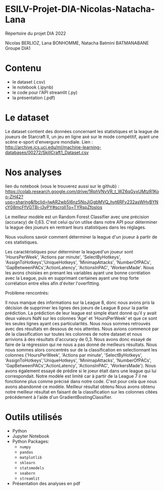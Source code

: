 # ESILV-Projet-DIA-Nicolas-Natacha-Lana
Répertoire du projet DIA 2022

Nicolas BERLIOZ, Lana BONHOMME, Natacha Batmini BATMANABANE
Groupe DIA1

# Contenu
- le dataset (.csv)
- le notebook (.ipynb)
- le code pour l'API streamlit (.py)
- la présentation (.pdf)

# Le dataset
Le dataset contient des données concernant les statistiques et la league de joueurs de Starcraft II, un jeu en ligne axé sur le mode compétitif, ayant une scène e-sport d'envergure mondiale.
Lien : http://archive.ics.uci.edu/ml/machine-learning-databases/00272/SkillCraft1_Dataset.csv

# Nos analyses
lien du notebook (vous le trouverez aussi sur le github) :
https://colab.research.google.com/drive/1RphVNvVR_t_WZ6qGyxUMtzR1Koo-ZH42?usp=sharing&fbclid=IwAR2wb5I6nz5NoJiGgbMVQ_hyt6RFy232asWHyBYNcY08mcFfVGTBi-j3yPY#scrollTo=TYRspZfosIos


Le meilleur modèle est un Random Forest Classifier avec une précision (accuracy) de 0,63. C'est celui qu'on utilse dans notre API pour déterminer la league des joueurs en rentrant leurs statistiques dans les réglages.

Nous voulions savoir comment déterminer la league d'un joueur à partir de ces statistiques.

Les caractéristiques pour déterminer la leagued'un joueur sont 'HoursPerWeek', 'Actions par minute', 'SelectByHotkeys', 'AssignToHotkeys','UniqueHotkeys', 'MinimapAttacks', 'NumberOfPACs', 'GapBetweenPACs','ActionLatency', 'ActionsInPAC', 'WorkersMade'.
Nous les avons choisies en prenant les variables ayant une bonne corrélation avec la League, puis en supprimant certaines ayant une trop forte corrélation entre elles afin d'éviter l'overfitting.

Problème rencontrés:

Il nous manque des informations sur la League 8, donc nous avons pris la décision de supprimer les lignes des joeurs de League 8 pour la partie prédiction. La prédiction de leur league est simple étant donné qu'il y avait deux valeurs NaN sur les colonnes 'Age' et 'HoursPerWeek' et que ce sont les seules lignes ayant ces particularités.
Nous nous sommes retrouvés avec des résultats en dessous de nos attentes. Nous avions commencé par de la classification sur toutes les colonnes de notre dataset et nous arrivions à des résultats d'accuracy de 0,3. Nous avons donc essayé de faire de la régression qui ne nous a pas donné de meilleurs résultats.
Nous nous sommes alors concentrés sur de la classification en selectionnant les colonnes ('HoursPerWeek', 'Actions par minute', 'SelectByHotkeys', 'AssignToHotkeys','UniqueHotkeys', 'MinimapAttacks', 'NumberOfPACs', 'GapBetweenPACs','ActionLatency', 'ActionsInPAC', 'WorkersMade').
Nous avons également essayé de prédire si le joeur était dans une league qui lui correspondait. Notre modèle est limité car à partir de la League 7 il ne fonctionne plus comme précisé dans notre code. C'est pour cela que nous avons abandonné ce modèle.
Meilleur résultat obtenu Nous avons obtenu notre meilleur résultat en faisant de la classification sur les colonnes citées précédement à l'aide d'un GradientBostingClassifier.


# Outils utilisés
- Python
- Jupyter Notebook
- Python Packages:
	- `numpy`
	- `pandas`
	- `matplotlib`
	- `sklearn`
	- `statsmodels`
	- `seaborn`
	- `streamlit`
- Présentation des analyses en pdf
